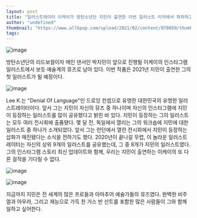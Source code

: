 ```yaml
---
layout: post
title: "일러스트레이터 이케이가 방탄소년단 지민이 출연한 이번 일러스트 티저에서 하차하고 있다."
author: "undefined"
thumbnail: "https://www.allkpop.com/upload/2021/02/content/070059/thumb/1612677592-picsart-02-07-01.jpg"
tags: 
---
```



![image](https://www.allkpop.com/upload/2021/02/content/070059/1612677592-picsart-02-07-01.jpg)

방탄소년단의 리드보컬이자 메인 댄서인 박지민이 앞으로 진행될 이케이의 인스타그램 일러스트에서 보듯 예술계의 뮤즈로 남아 있다. 이번 작품은 2021년 지민이 출연한 그의 첫 일러스트가 될 예정이다.

![image](https://www.allkpop.com/upload/2021/02/content/070108/1612678086-img-20210207-140733.jpg)

Lee K.는 "Denial Of Language"인 드로잉 컨셉으로 유명한 대한민국의 유명한 일러스트레이터이다. 앞서 그는 지민이 자신의 뮤즈 중 하나이며 자신의 인스타그램에 지민이 등장하는 일러스트를 많이 공유했다고 밝힌 바 있다. 지민이 등장하는 그의 일러스트는 모두 여러 전시회에 출품됐다. 몇 달 전, 독일에서 열리는 그의 워크숍에 지민에 대한 일러스트 중 하나가 소개되었다. 앞서 그는 런던에서 열린 전시회에서 지민이 등장하는 삽화가 매진됐다는 소식을 전하기도 했다. 2020년이 끝나갈 무렵, 이 놀라운 일러스트레이터는 자신의 상위 9개의 일러스트를 공유했는데, 그 중 8개가 지민의 일러스트였다. 그의 인스타그램 스토리 최신 업데이트와 함께, 우리는 지민이 출연하는 이케이의 또 다른 걸작을 기다릴 수 없다.

![image](https://www.allkpop.com/upload/2021/02/content/070432/1612690378-leekillust-20210207-1.png)

![image](https://www.allkpop.com/upload/2021/02/content/070456/1612691769-picsart-02-07-05.jpg)

지금까지 지민은 전 세계의 많은 프로들과 아마추어 예술가들의 뮤즈였다. 완벽한 비주얼과 아우라, 그리고 재능으로 가득 찬 거스 반 산트를 포함한 많은 사람들이 그와 함께 일하고 싶어한다.